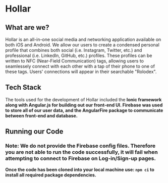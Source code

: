 # Hollar

## What are we?

Hollar is an all-in-one social media and networking application available on both iOS and Android. We allow our users to create a condensed personal profile that combines both social (i.e. Instagram, Twitter, etc.) and professional (i.e. LinkedIn, GitHub, etc.) profiles. These profiles can be written to NFC (Near-Field Communication) tags, allowing users to seamlessely connect with each other with a tap of their phone to one of these tags. Users' connections will appear in their searchable "Rolodex". 

  ## Tech Stack
  
The tools used for the development of Hollar included the <b>Ionic<b/> framework along with <b>Angular.js<b/> for building out our front-end UI. <b>Firebase<b/> was used to store all of our user data, and the AngularFire package to communicate between front-end and database.

  ## Running our Code 
  ### Note: We do not provide the Firebase config files. Therefore you are not able to run the code successfully, it will fail when attempting to connect to Firebase on Log-in/Sign-up pages.
  
Once the code has been cloned into your local machine use: ``` npm ci ``` to install all required package dependencies. 

